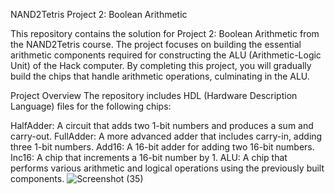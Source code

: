 NAND2Tetris Project 2: Boolean Arithmetic

This repository contains the solution for Project 2: Boolean Arithmetic from the NAND2Tetris course. The project focuses on building the essential arithmetic components required for constructing the ALU (Arithmetic-Logic Unit) of the Hack computer. By completing this project, you will gradually build the chips that handle arithmetic operations, culminating in the ALU.

Project Overview
The repository includes HDL (Hardware Description Language) files for the following chips:

HalfAdder: A circuit that adds two 1-bit numbers and produces a sum and carry-out.
FullAdder: A more advanced adder that includes carry-in, adding three 1-bit numbers.
Add16: A 16-bit adder for adding two 16-bit numbers.
Inc16: A chip that increments a 16-bit number by 1.
ALU: A chip that performs various arithmetic and logical operations using the previously built components.
![Screenshot (35)](https://github.com/user-attachments/assets/09c3da16-8eb7-4e8c-b6bb-256b0d95c684)
